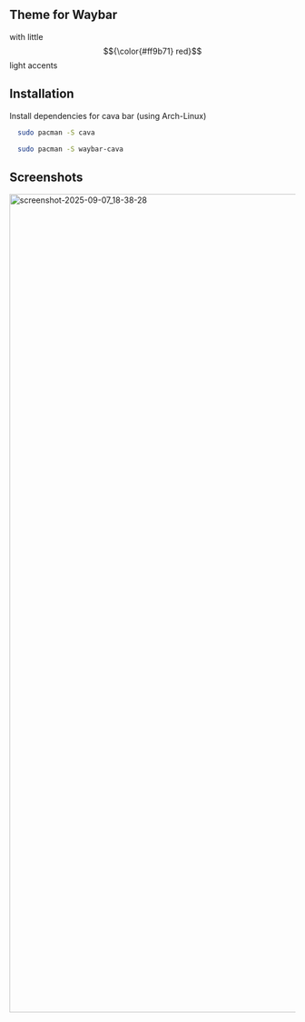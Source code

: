 ## Theme for Waybar

 with little $${\color{#ff9b71} red}$$ light accents

## Installation

Install dependencies for cava bar (using Arch-Linux)

```bash
  sudo pacman -S cava
```
```bash
  sudo pacman -S waybar-cava
```
    
## Screenshots

<img width="2560" height="1440" alt="screenshot-2025-09-07_18-38-28" src="https://github.com/user-attachments/assets/16c8b398-d1b3-4519-bcbe-e15ad920c7ff" />

